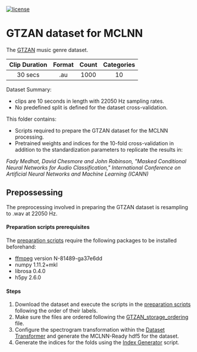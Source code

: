 
[![license](https://img.shields.io/github/license/mashape/apistatus.svg?maxAge=2592000)](https://github.com/fadymedhat/GTZAN-for-MCLNN/blob/master/LICENSE)

# GTZAN dataset for MCLNN

The [GTZAN](http://marsyasweb.appspot.com/download/data_sets/) music genre dataset.

| Clip Duration  | Format | Count | Categories|
|:---:|:---:|:---:|:---:|
| 30 secs | .au | 1000 | 10 |

Dataset Summary:
 * clips are 10 seconds in length with 22050 Hz sampling rates.
 * No predefined split is defined for the dataset cross-validation.

 
 This folder contains:
  * Scripts required to prepare the GTZAN dataset for the MCLNN processing.
  * Pretrained weights and indices for the 10-fold cross-validation in addition to the standardization parameters 
  to replicate the results in:
  
 _Fady Medhat, David Chesmore and John Robinson, "Masked Conditional Neural Networks for Audio Classification,"   International Conference on Artificial Neural Networks and Machine Learning (ICANN)_
 
 ## Prepossessing
 
The preprocessing involved in preparing the GTZAN dataset is resampling to .wav at 22050 Hz.


#### Preparation scripts prerequisites

The [preparation scripts](https://github.com/fadymedhat/GTZAN-for-MCLNN/tree/master/GTZAN_preparation_scripts) require the following packages to be installed beforehand:
   * [ffmpeg](https://www.ffmpeg.org/) version N-81489-ga37e6dd
   * numpy 1.11.2+mkl
   * librosa 0.4.0
   * h5py 2.6.0
 
#### Steps
1. Download the dataset and execute the scripts in the [preparation scripts](https://github.com/fadymedhat/GTZAN-for-MCLNN/tree/master/GTZAN_preparation_scripts) following the order of their labels.
2. Make sure the files are ordered following the [GTZAN_storage_ordering](https://github.com/fadymedhat/GTZAN-for-MCLNN/blob/master/gtzan_storage_ordering.txt) file.
3. Configure the spectrogram transformation within the [Dataset Transformer](https://github.com/fadymedhat/MCLNN/tree/master/dataset_transformer) and generate the MCLNN-Ready hdf5 for the dataset.
4. Generate the indices for the folds using the [Index Generator](https://github.com/fadymedhat/MCLNN/tree/master/index_generator) script.
